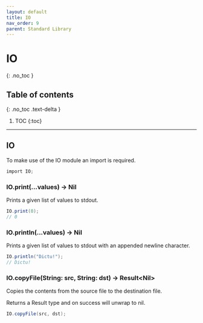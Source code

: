 ```yaml
---
layout: default
title: IO
nav_order: 9
parent: Standard Library
---
```


# IO
{: .no_toc }

## Table of contents
{: .no_toc .text-delta }

1. TOC
{:toc}

---

## IO

To make use of the IO module an import is required.

```cs
import IO;
```

### IO.print(...values) -> Nil

Prints a given list of values to stdout.

```cs
IO.print(0);
// 0
```

### IO.println(...values) -> Nil

Prints a given list of values to stdout with an appended newline character.

```cs
IO.println("Dictu!");
// Dictu!
```

### IO.copyFile(String: src, String: dst) -> Result\<Nil>

Copies the contents from the source file to the destination file.

Returns a Result type and on success will unwrap to nil.

```cs
IO.copyFile(src, dst);
```
